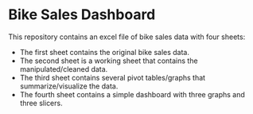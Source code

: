 # Bike Sales Dashboard

This repository contains an excel file of bike sales data with four sheets: 

-	The first sheet contains the original bike sales data.
-	The second sheet is a working sheet that contains the manipulated/cleaned data.
-	The third sheet contains several pivot tables/graphs that summarize/visualize the data.
-	The fourth sheet contains a simple dashboard with three graphs and three slicers.
